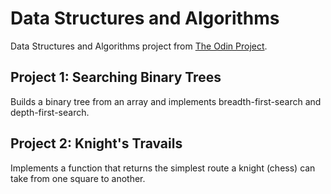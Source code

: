 # Data Structures and Algorithms

Data Structures and Algorithms project from <a href="http://www.theodinproject.com/courses/ruby-programming/lessons/data-structures-and-algorithms">The Odin Project</a>.

## Project 1: Searching Binary Trees

Builds a binary tree from an array and implements breadth-first-search and depth-first-search.

## Project 2: Knight's Travails

Implements a function that returns the simplest route a knight (chess) can take from one square to another.
